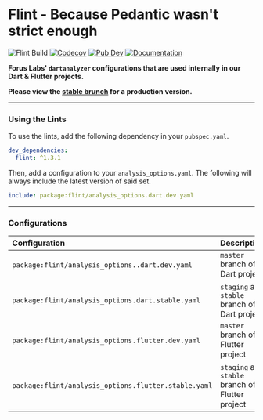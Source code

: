 # Flint - Because Pedantic wasn't strict enough

![Flint Build](https://github.com/forus-labs/cauldron/workflows/Flint%20Build/badge.svg)
[![Codecov](https://codecov.io/gh/forus-labs/cauldron/branch/master/graph/badge.svg)](https://codecov.io/gh/forus-labs/cauldron)
[![Pub Dev](https://img.shields.io/pub/v/flint)](https://pub.dev/packages/flint)
[![Documentation](https://img.shields.io/badge/documentation-1.3.1-brightgreen.svg)](https://pub.dev/documentation/flint/latest/)

**Forus Labs' `dartanalyzer` configurations that are used internally in our Dart & Flutter projects.**

**Please view the [stable brunch](https://github.com/forus-labs/cauldron/tree/stable/flint/) for a production version.**

***
### Using the Lints

To use the lints, add the following dependency in your `pubspec.yaml`.

```yaml
dev_dependencies:
  flint: ^1.3.1
```

Then, add a configuration to your `analysis_options.yaml`. The following will always include the latest version of said set.

```yaml
include: package:flint/analysis_options.dart.dev.yaml
```

***
### Configurations

| Configuration                                                 | Description                                        |
| :--------------------------------------------------- | :------------------------------------------------- |
| `package:flint/analysis_options..dart.dev.yaml`       | `master` branch of a Dart project                  |
| `package:flint/analysis_options.dart.stable.yaml`    | `staging` and `stable` branch of a Dart project    |
| `package:flint/analysis_options.flutter.dev.yaml`    | `master` branch of a Flutter project               |
| `package:flint/analysis_options.flutter.stable.yaml` | `staging` and `stable` branch of a Flutter project |


